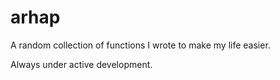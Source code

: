 # arhap
A random collection of functions I wrote to make my life easier.

Always under active development.